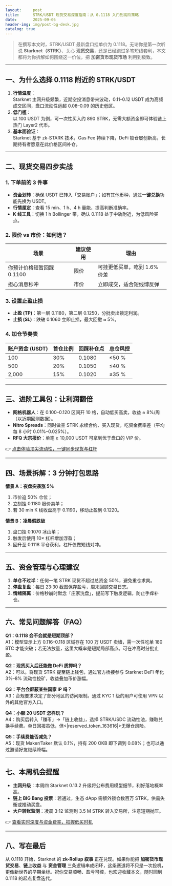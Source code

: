 ```yaml
---
layout:     post
title:      STRK/USDT 现货交易深度指南：从 0.1118 入门到高阶策略
date:       2025-09-05
header-img: img/post-bg-desk.jpg
catalog: true
---
```


> 在撰写本文时，STRK/USDT 最新盘口挂单价为 0.1118。无论你是第一次听说 **Starknet（STRK）**、关心 **现货交易**，还是已经跑过多笔短线套利，本文都将为你拆解如何围绕这一价位，把 **加密货币现货市场** 利用到极致。

---

## 一、为什么选择 0.1118 附近的 STRK/USDT

1. **行情温度**：  
   Starknet 主网升级频繁，近期空投消息带来波动，0.11–0.12 USDT 成为高频成交区间，盘口流动性远超 0.08–0.09 的历史低区。
2. **低门槛**：  
   以 100 USDT 为例，可一次性买入约 890 STRK，无需大额资金即可体验链上热门 Layer2 代币。
3. **基本面验证**：  
   Starknet 基于 zk-STARK 技术，Gas Fee 持续下降，DeFi 锁仓屡创新高，长期持有者愿意在此价格区间补仓。

---

## 二、现货交易四步实战

### 1. 下单前的 3 件事

- **资金划转**：确保 USDT 已转入「交易账户」；如有其他币种，通过**一键兑换**功能先换为 USDT。
- **行情厘定**：查看 15 min、1 h、4 h 量能，提高判断准确率。
- **K 线工具**：切换 1 h Bollinger 带，确认 0.1118 处于中轨附近，为低风险买点。

### 2. 限价 vs 市价：如何选？

| 场景 | 建议使用 | 理由 |
|---|---|---|
| 你预计价格短暂回踩 0.1100 | 限价 | 可挂更低买单，吃到 1.6% 价差 |
| 担心消息秒冲 | 市价 | 立即成交，适合短线博反弹 |

### 3. 设置止盈止损

- **止盈 (TP)**：第一层 0.1180，第二层 0.1250，分批卖出锁定利润。
- **止损 (SL)**：跌破 0.1060 立即止损，最大回撤 ≈ 5%。

### 4. 加仓节奏表

| 账户资金 (USDT) | 首仓比例 | 回踩补仓点 | 总仓风控 |
|---|---|---|---|
| 100 | 30% | 0.1080 | ≤50 % |
| 500 | 20% | 0.1050 | ≤40 % |
| 2,000 | 15% | 0.1020 | ≤35 % |

---

## 三、进阶工具包：让利润翻倍

- **网格机器人**：在 0.100–0.120 区间开 10 格，自动低买高卖，收益 ≈ 8%/周（以近期回测数据）。
- **Nitro Spreads**：同时做空 STRK 永续合约、买入现货，吃资金费率差（平均每 8 小时 0.01%–0.025%）。
- **RFQ 大宗报价**：单笔 ≥ 10,000 USDT 可拿到优于盘口的 VIP 价。

👉 [点击体验顶尖流动性，一键同步现货与杠杆](https://okxdog.com/)

---

## 四、场景拆解：3 分钟打包思路

**情景 A：夜盘突袭涨 5%**  

1. 市价追 50% 仓位；  
2. 立刻挂 0.1180 限价卖单；  
3. 若 30 min K 线收盘高于 0.1190，移动止盈到 0.1220。

**情景 B：凌晨假跌破**  

1. 盘口挂 0.1070 冰山单；  
2. 触发后使用 10× 杠杆增加浮盈；  
3. 回升至 0.1118 平仓获利，杠杆仅做短线对冲。

---

## 五、资金管理与心理建议

1. **单仓不过半**：任何一笔 STRK 现货不超过总资金 50%，避免重仓求爽。
2. **停盘复盘**：每日 23:30 截图保存盈亏，周末回顾交易日志。
3. **情绪隔离**：价格秒崩时默念「庄家洗盘」，提前写下触发逻辑，防止手痒补仓。

---

## 六、常见问题解答（FAQ）

**Q1：0.1118 会不会就是短期顶部？**  
A1：模型显示上方 0.116–0.118 区域存在 100 万 USDT 卖墙，需一次性吃单 180 BTC 才能突破；若无法放量，这里大概率是短期局部高点。可在冲高时分批止盈。

**Q2：现货买入后还能做 DeFi 质押吗？**  
A2：可以。将现货 STRK 提至链上钱包，通过官方桥接参与 Starknet DeFi 年化 3%–8% 流动性挖矿，收益叠加币价涨幅。

**Q3：平台会屏蔽某些国家 IP 吗？**  
A3：合规要求决定了部分地区的访问限制。通过 KYC 1 级的用户可使用 VPN 以外的其他官方入口。

**Q4：小额 20 USDT 怎样玩？**  
A4：购买后转入「赚币」→「链上收益」，选择 STRK/USDC 流动性池，赚取兑换手续费。单日回报虽低，但<|reserved_token_163616|>无爆仓风险。

**Q5：手续费能否减免？**  
A5：现货 Maker/Taker 默认 0.1%，持有 200 OKB 即下调到 0.08%；也可以通过邀请好友继续降幅。

---

## 七、本周机会提醒

- **主网升级**：本周四 Starknet 0.13.2 升级将公布费用模型细节，利好落地概率高。
- **链上 BIG Bang 投票**：若通过，生态 dApp 需额外锁仓数百万 STRK，供需失衡或推动买盘。
- **大户转账监测**：凌晨 3:12 监测到 3.5 M STRK 转入交易所，注意短期抛压。

👉 [查看实时深度与资金费率，把握低买时机](https://okxdog.com/)

---

## 八、写在最后

从 0.1118 开始，Starknet 的 **zk-Rollup 叙事** 正在兑现。如果你能把 **加密货币现货交易**、**链上收益** 与 **资金管理** 三条逻辑串成闭环，这条赛道将不只是一次投机，更像新世界的早期坐标。祝你交易顺畅、盈亏可控，也欢迎收藏本文，随时回到 0.1118 的起点复盘迭代。